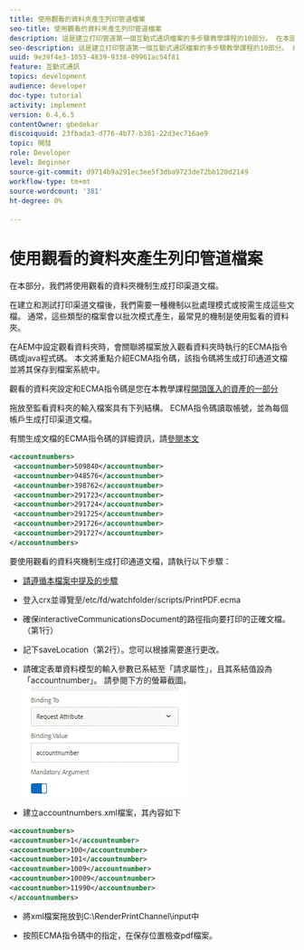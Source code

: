```yaml
---
title: 使用觀看的資料夾產生列印管道檔案
seo-title: 使用觀看的資料夾產生列印管道檔案
description: 這是建立打印管道第一個互動式通訊檔案的多步驟教學課程的10部分。 在本部分，我們將使用觀看的資料夾機制生成打印渠道文檔。
seo-description: 這是建立打印管道第一個互動式通訊檔案的多步驟教學課程的10部分。 在本部分，我們將使用觀看的資料夾機制生成打印渠道文檔。
uuid: 9e39f4e3-1053-4839-9338-09961ac54f81
feature: 互動式通訊
topics: development
audience: developer
doc-type: tutorial
activity: implement
version: 6.4,6.5
contentOwner: gbedekar
discoiquuid: 23fbada3-d776-4b77-b381-22d3ec716ae9
topic: 開發
role: Developer
level: Beginner
source-git-commit: d9714b9a291ec3ee5f3dba9723de72bb120d2149
workflow-type: tm+mt
source-wordcount: '381'
ht-degree: 0%

---
```



# 使用觀看的資料夾產生列印管道檔案

在本部分，我們將使用觀看的資料夾機制生成打印渠道文檔。

在建立和測試打印渠道文檔後，我們需要一種機制以批處理模式或按需生成這些文檔。 通常，這些類型的檔案會以批次模式產生，最常見的機制是使用監看的資料夾。

在AEM中設定觀看資料夾時，會關聯將檔案放入觀看資料夾時執行的ECMA指令碼或java程式碼。 本文將重點介紹ECMA指令碼，該指令碼將生成打印通道文檔並將其保存到檔案系統中。

觀看的資料夾設定和ECMA指令碼是您在本教學課程[開頭匯入的資產的一部分](introduction.md)

拖放至監看資料夾的輸入檔案具有下列結構。 ECMA指令碼讀取帳號，並為每個帳戶生成打印渠道文檔。

有關生成文檔的ECMA指令碼的詳細資訊，請[參閱本文](/help/forms/interactive-communications/generating-interactive-communications-print-document-using-api-tutorial-use.md)

```xml
<accountnumbers>
 <accountnumber>509840</accountnumber>
 <accountnumber>948576</accountnumber>
 <accountnumber>398762</accountnumber>
 <accountnumber>291723</accountnumber>
 <accountnumber>291724</accountnumber>
 <accountnumber>291725</accountnumber>
 <accountnumber>291726</accountnumber>
 <accountnumber>291727</accountnumber>
</accountnumbers>
```

要使用觀看的資料夾機制生成打印通道文檔，請執行以下步驟：

* [請遵循本檔案中提及的步驟](/help/forms/adaptive-forms/service-user-tutorial-develop.md)

* 登入crx並導覽至/etc/fd/watchfolder/scripts/PrintPDF.ecma

* 確保interactiveCommunicationsDocument的路徑指向要打印的正確文檔。（第1行）
* 記下saveLocation（第2行）。您可以根據需要進行更改。
* 請確定表單資料模型的輸入參數已系結至「請求屬性」，且其系結值設為「accountnumber」。 請參閱下方的螢幕截圖。
   ![請求](assets/requestattributeprintchannel.gif)

* 建立accountnumbers.xml檔案，其內容如下

```xml
<accountnumbers>
<accountnumber>1</accountnumber>
<accountnumber>100</accountnumber>
<accountnumber>101</accountnumber>
<accountnumber>1009</accountnumber>
<accountnumber>10009</accountnumber>
<accountnumber>11990</accountnumber>
</accountnumbers>
```

* 將xml檔案拖放到C:\RenderPrintChannel\input中

* 按照ECMA指令碼中的指定，在保存位置檢查pdf檔案。




